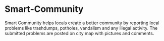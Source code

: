 # Smart-Community
Smart Community helps locals create a better community by reporting local problems like trashdumps, potholes, vandalism and any illegal activity. The submitted problems are posted on city map with pictures and comments.
